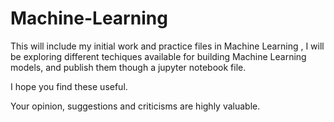 # Machine-Learning
This will include my initial work and practice files in Machine Learning , I will be exploring different techiques available for building 
Machine Learning models, and publish them though a jupyter notebook file.

I hope you find these useful.

Your opinion, suggestions and criticisms are highly valuable.

